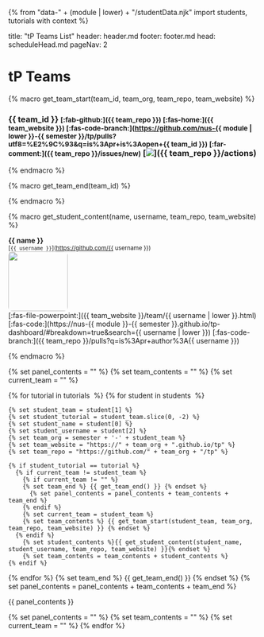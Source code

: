 {% from "data-" + (module | lower) + "/studentData.njk" import students, tutorials with context %}

<frontmatter>
title: "tP Teams List"
header: header.md
footer: footer.md
head: scheduleHead.md
pageNav: 2
</frontmatter>

# tP Teams

{% macro get_team_start(team_id, team_org, team_repo, team_website) %}
<div class="container">
<div class="row">
<div class="col border">

### {{ team_id }} <small>[:fab-github:]({{ team_repo }}) [:fas-home:]({{ team_website }}) [:fas-code-branch:](https://github.com/nus-{{ module | lower }}-{{ semester }}/tp/pulls?utf8=%E2%9C%93&q=is%3Apr+is%3Aopen+{{ team_id }}) [:far-comment:]({{ team_repo }}/issues/new)</small> [<img src="{{ team_repo }}/workflows/Java%20CI/badge.svg">]({{ team_repo }}/actions)
</div>
</div>
<div class="row">
{% endmacro %}


{% macro get_team_end(team_id) %}
</div>
</div>
<p/>
{% endmacro %}


{% macro get_student_content(name, username, team_repo, team_website) %}
<div class="col text-center border">

**{{ name }}**<br>
<sup>[`{{ username }}`](https://github.com/{{ username }})</sup><br>
<img style="border-radius: 8px;" src="{{ team_website }}/images/{{ username | lower }}.png" width="120"  onerror="this.src='https://github.com/{{ username }}.png';"/><br>[:fas-file-powerpoint:]({{ team_website }}/team/{{ username | lower }}.html) [:fas-code:](https://nus-{{ module }}-{{ semester }}.github.io/tp-dashboard/#breakdown=true&search={{ username | lower }}) [:fas-code-branch:]({{ team_repo }}/pulls?q=is%3Apr+author%3A{{ username }})
</div>
{% endmacro %}


{% set panel_contents = "" %}
{% set team_contents = "" %}
{% set current_team = "" %}

{% for tutorial in tutorials  %}
  {% for student in students  %}

    {% set student_team = student[1] %}
    {% set student_tutorial = student_team.slice(0, -2) %}
    {% set student_name = student[0] %}
    {% set student_username = student[2] %}
    {% set team_org = semester + '-' + student_team %}
    {% set team_website = "https://" + team_org + ".github.io/tp" %}
    {% set team_repo = "https://github.com/" + team_org + "/tp" %}

    {% if student_tutorial == tutorial %}
      {% if current_team != student_team %}
        {% if current_team != "" %}
        {% set team_end %} {{ get_team_end() }} {% endset %}
          {% set panel_contents = panel_contents + team_contents + team_end %}
        {% endif %}
        {% set current_team = student_team %}
        {% set team_contents %} {{ get_team_start(student_team, team_org, team_repo, team_website) }} {% endset %}
      {% endif %}
        {% set student_contents %}{{ get_student_content(student_name, student_username, team_repo, team_website) }}{% endset %}
        {% set team_contents = team_contents + student_contents %}
    {% endif %}

  {% endfor %}
  {% set team_end %} {{ get_team_end() }} {% endset %}
  {% set panel_contents = panel_contents + team_contents + team_end %}

<panel type="seamless" header="## {{ tutorial }}" no-close expanded>
{{ panel_contents }}
</panel>

  {% set panel_contents = "" %}
  {% set team_contents = "" %}
  {% set current_team = "" %}
{% endfor %}
